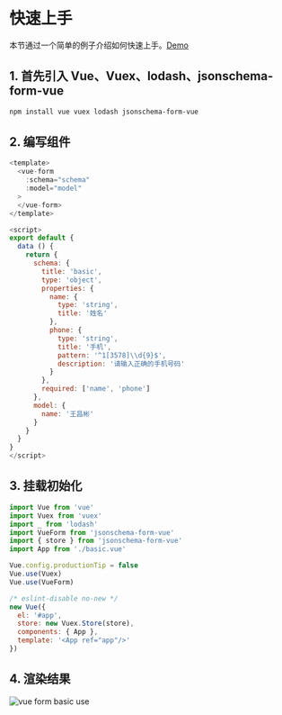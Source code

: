 # 快速上手
本节通过一个简单的例子介绍如何快速上手。[Demo](/examples/basic.html)

## 1. 首先引入 Vue、Vuex、lodash、jsonschema-form-vue
```bash
npm install vue vuex lodash jsonschema-form-vue
```

## 2. 编写组件
```javascript
<template>
  <vue-form
    :schema="schema"
    :model="model"
  >
  </vue-form>
</template>

<script>
export default {
  data () {
    return {
      schema: {
        title: 'basic',
        type: 'object',
        properties: {
          name: {
            type: 'string',
            title: '姓名'
          },
          phone: {
            type: 'string',
            title: '手机',
            pattern: '^1[3578]\\d{9}$',
            description: '请输入正确的手机号码'
          }
        },
        required: ['name', 'phone']
      },
      model: {
        name: '王昌彬'
      }
    }
  }
}
</script>

```

## 3. 挂载初始化
```javascript
import Vue from 'vue'
import Vuex from 'vuex'
import _ from 'lodash'
import VueForm from 'jsonschema-form-vue'
import { store } from 'jsonschema-form-vue'
import App from './basic.vue'

Vue.config.productionTip = false
Vue.use(Vuex)
Vue.use(VueForm)

/* eslint-disable no-new */
new Vue({
  el: '#app',
  store: new Vuex.Store(store),
  components: { App },
  template: '<App ref="app"/>'
})
```

## 4. 渲染结果
![vue form basic use](https://cbu01.alicdn.com/cms/upload/2016/305/655/2556503_1625054590.png)

